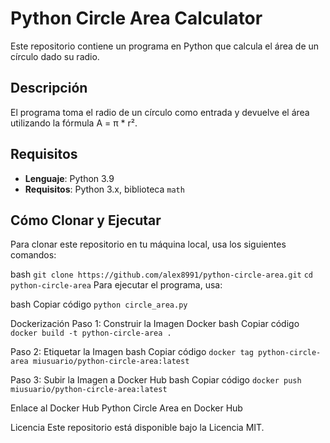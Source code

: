 # Python Circle Area Calculator

Este repositorio contiene un programa en Python que calcula el área de un círculo dado su radio.

## Descripción

El programa toma el radio de un círculo como entrada y devuelve el área utilizando la fórmula A = π * r².

## Requisitos

- **Lenguaje**: Python 3.9
- **Requisitos**: Python 3.x, biblioteca `math`

## Cómo Clonar y Ejecutar

Para clonar este repositorio en tu máquina local, usa los siguientes comandos:

bash
`git clone https://github.com/alex8991/python-circle-area.git`
`cd python-circle-area`
Para ejecutar el programa, usa:

bash
Copiar código
`python circle_area.py`

Dockerización
Paso 1: Construir la Imagen Docker
bash
Copiar código
`docker build -t python-circle-area .`

Paso 2: Etiquetar la Imagen
bash
Copiar código
`docker tag python-circle-area miusuario/python-circle-area:latest`

Paso 3: Subir la Imagen a Docker Hub
bash
Copiar código
`docker push miusuario/python-circle-area:latest`

Enlace al Docker Hub
Python Circle Area en Docker Hub

Licencia
Este repositorio está disponible bajo la Licencia MIT.
